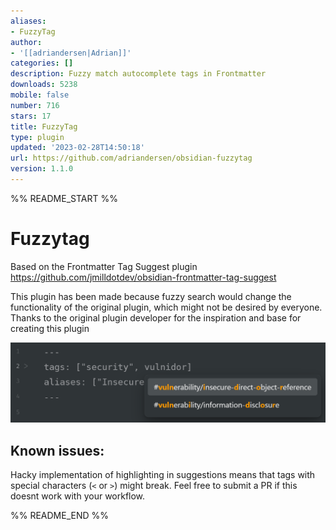 ```yaml
---
aliases:
- FuzzyTag
author:
- '[[adriandersen|Adrian]]'
categories: []
description: Fuzzy match autocomplete tags in Frontmatter
downloads: 5238
mobile: false
number: 716
stars: 17
title: FuzzyTag
type: plugin
updated: '2023-02-28T14:50:18'
url: https://github.com/adriandersen/obsidian-fuzzytag
version: 1.1.0
---
```


%% README_START %%

# Fuzzytag

Based on the Frontmatter Tag Suggest plugin
https://github.com/jmilldotdev/obsidian-frontmatter-tag-suggest

This plugin has been made because fuzzy search would change the functionality of the original plugin, which might not be desired by everyone.
Thanks to the original plugin developer for the inspiration and base for creating this plugin

![](https://raw.githubusercontent.com/adriandersen/obsidian-fuzzytag/HEAD/screenshot.png)

## Known issues:

Hacky implementation of highlighting in suggestions means that tags with special characters (`<` or `>`) might break. Feel free to submit a PR if this doesnt work with your workflow.


%% README_END %%